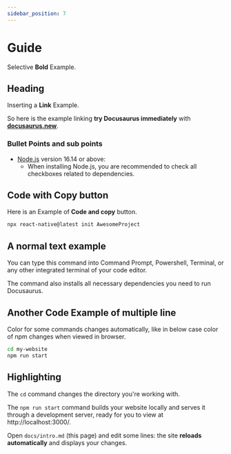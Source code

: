 ```yaml
---
sidebar_position: 7
---
```


# Guide

Selective **Bold** Example.

## Heading

Inserting a **Link** Example.

So here is the example linking **try Docusaurus immediately** with **[docusaurus.new](https://docusaurus.new)**.

### Bullet Points and sub points

- [Node.js](https://nodejs.org/en/download/) version 16.14 or above:
  - When installing Node.js, you are recommended to check all checkboxes related to dependencies.

## Code with Copy button

Here is an Example of **Code and copy** button.

```bash
npx react-native@latest init AwesomeProject
```

## A normal text example

You can type this command into Command Prompt, Powershell, Terminal, or any other integrated terminal of your code editor.

The command also installs all necessary dependencies you need to run Docusaurus.

## Another Code Example of multiple line

Color for some commands changes automatically, like in below case color of npm changes when viewed in browser.

```bash
cd my-website
npm run start
```

## Highlighting

The `cd` command changes the directory you're working with.

The `npm run start` command builds your website locally and serves it through a development server, ready for you to view at http://localhost:3000/.

Open `docs/intro.md` (this page) and edit some lines: the site **reloads automatically** and displays your changes.
